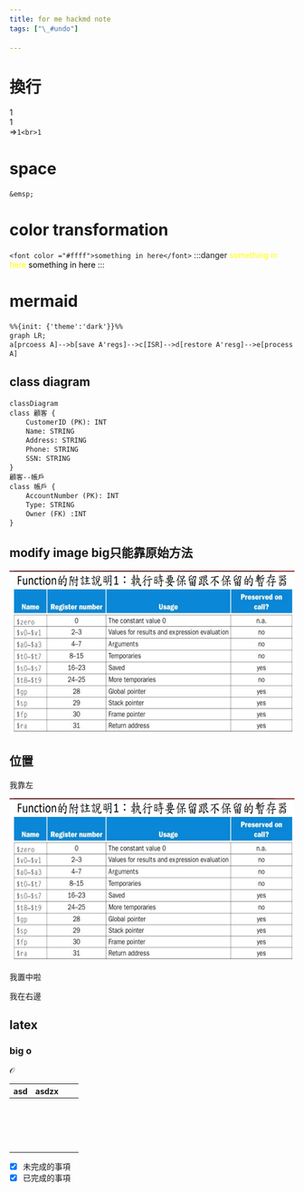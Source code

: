 ```yaml
---
title: for me hackmd note
tags: ["\_#undo"]

---
```


# 換行
1<br>1
<br>=>`1<br>1`
# space
`&emsp;`
# color transformation
`<font color ="#ffff">something in here</font>`
:::danger
<font color ="#ffff">something in here</font>
<font color ="#0000">something in here</font>
:::
# mermaid
```mermaid
%%{init: {'theme':'dark'}}%%
graph LR;
a[prcoess A]-->b[save A'regs]-->c[ISR]-->d[restore A'resg]-->e[process A]
```
## class diagram
```mermaid
classDiagram 
class 顧客 {
	CustomerID (PK): INT
	Name: STRING
	Address: STRING
	Phone: STRING
	SSN: STRING
}
顧客--帳戶
class 帳戶 {
	AccountNumber (PK): INT
	Type: STRING
	Owner (FK) :INT
}
```
## modify  image big只能靠原始方法
<img src="image/Bkuo8T44T.png" width="" height="288">

## 位置
<p class="text-left">
我靠左
</p>
<div class="text-center">
<img src="image/Bkuo8T44T.png" width="" height="288">
</div>
<p class="text-center">
我置中啦
</p>

<p class="text-right">
我在右邊
</p>

## latex

### big o
$\mathcal{O}$
<style>
table {
    margin: auto;
}
</style>
| asd | asdzx |     |     |
| --- | ----- | --- | --- |
|     |       |     |     |
|     |       |     |     |
|     |       |     |     |
|     |       |     |     |
|     |       |     |     |
|     |       |     |     |
|     |       |     |     |
|     |       |     |     |
|     |       |     |     |
|     |       |     |     |
|     |       |     |     |
|     |       |     |     |
|     |       |     |     |
|     |       |     |     |
|     |       |     |     |
|     |       |     |     |
|     |       |     |     |
|     |       |     |     |




- [x] 未完成的事項
- [x] 已完成的事項
